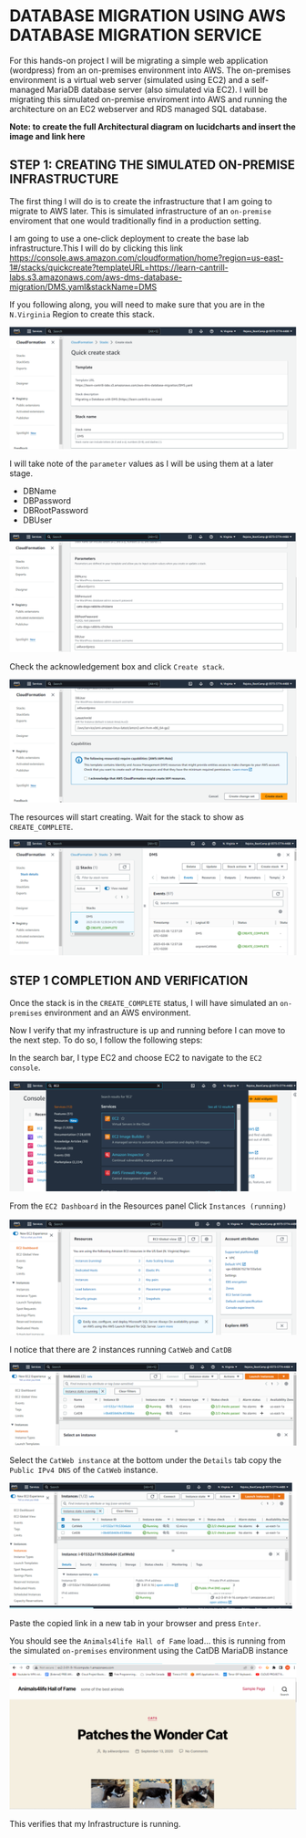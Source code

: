 # DATABASE MIGRATION USING AWS DATABASE MIGRATION SERVICE

For this hands-on project I will be migrating a simple web application (wordpress) from an on-premises environment into AWS. The on-premises environment is a virtual web server (simulated using EC2) and a self-managed MariaDB database server (also simulated via EC2). I will be migrating this simulated on-premise enviroment into AWS and running the architecture on an EC2 webserver and RDS managed SQL database.

**Note: to create the full Architectural diagram on lucidcharts and insert the image and link here**

## STEP 1: CREATING THE SIMULATED ON-PREMISE INFRASTRUCTURE

The first thing I will do is to create the infrastructure that I am going to migrate to AWS later. This is simulated infrastructure of an `on-premise` enviroment that one would traditionally find in a production setting.

I am going to use a one-click deployment to create the base lab infrastructure.This I will do by clicking this link https://console.aws.amazon.com/cloudformation/home?region=us-east-1#/stacks/quickcreate?templateURL=https://learn-cantrill-labs.s3.amazonaws.com/aws-dms-database-migration/DMS.yaml&stackName=DMS

If you following along, you will need to make sure that you are in the `N.Virginia` Region to create this stack.

![Quick Create Stack Template from link above](assets/Creating%20Stack1a.png)

I will take note of the `parameter` values as I will be using them at a later stage.

 + DBName
 + DBPassword
 + DBRootPassword
 + DBUser
 
![Take Note of the Parameter Values before scrolling down to create the stack](assets/Creating%20Stack1b.png)

 
 Check the acknowledgement box and click `Create stack`.
 
![](assets/Creating%20Stack1c.png)
  
 The resources will start creating. Wait for the stack to show as `CREATE_COMPLETE`.
 
 ![](assets/Creating%20Stack1d%20complete.png)
 
 
 ## STEP 1 COMPLETION AND VERIFICATION
 
 Once the stack is in the `CREATE_COMPLETE` status, I will have simulated an `on-premises` environment and an AWS environment.
 
Now I verify that my infrastructure is up and running before I can move to the next step. To do so, I follow the following steps:

In the search bar, I type EC2 and choose EC2 to navigate to the `EC2 console`. 

![](assets/Step%202a%20Verify%20Infrastructure%20is%20running.png)

From the `EC2 Dashboard` in the Resources panel Click `Instances (running)`

![](assets/Step%202%20Verify%20Infrastructure%20is%20running.png)

I notice that there are 2 instances running `CatWeb` and `CatDB` 

![](assets/Step%202b%20Verify%20Infrastructure%20is%20running.png)

Select the `CatWeb instance` at the bottom under the `Details` tab copy the `Public IPv4 DNS` of the `CatWeb` instance.

![](assets/Step%202c%20Verify%20Infrastructure%20is%20running.png)

Paste the copied link in a new tab in your browser and press `Enter`.

You should see the `Animals4life Hall of Fame` load... this is running from the simulated `on-premises` environment using the CatDB MariaDB instance

![](assets/Step%202d%20Verify%20Infrastructure%20is%20running.png)

This verifies that my Infrastructure is running.   



 
 
 
 
 
 
 
 
 
 
 
 
 
 
